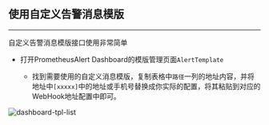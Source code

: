 ## 使用自定义告警消息模版

--------------------------------------

自定义告警消息模版接口使用非常简单

- 打开PrometheusAlert Dashboard的模版管理页面`AlertTemplate`

  * 找到需要使用的自定义消息模版，复制表格中`路径`一列的地址内容，并将地址中`[xxxxx]`中的地址或手机号替换成你实际的配置，将其粘贴到对应的WebHook地址配置中即可。

![dashboard-tpl-list](https://gitee.com/feiyu563/PrometheusAlert/raw/master/doc/dashboard-tpl-list.png)
